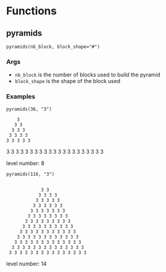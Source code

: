 # Functions

## pyramids

`pyramids(nb_block, block_shape="#")`

### Args

- `nb_block` is the number of blocks used to build the pyramid
- `block_shape` is the shape of the block used

### Examples

`pyramids(36, "3")`


        3
       3 3
      3 3 3
     3 3 3 3
    3 3 3 3 3
   3 3 3 3 3 3
  3 3 3 3 3 3 3
 3 3 3 3 3 3 3 3


level number:  8

`pyramids(116, "3")`


<code>
             3 3
            3 3 3 3
           3 3 3 3 3
          3 3 3 3 3 3
         3 3 3 3 3 3 3
        3 3 3 3 3 3 3 3
       3 3 3 3 3 3 3 3 3
      3 3 3 3 3 3 3 3 3 3
     3 3 3 3 3 3 3 3 3 3 3
    3 3 3 3 3 3 3 3 3 3 3 3
   3 3 3 3 3 3 3 3 3 3 3 3 3
  3 3 3 3 3 3 3 3 3 3 3 3 3 3
 3 3 3 3 3 3 3 3 3 3 3 3 3 3 3
</code>


level number:  14
  
